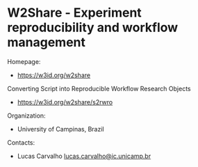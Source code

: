 W2Share - Experiment reproducibility and workflow management
===

Homepage:
* https://w3id.org/w2share

Converting Script into Reproducible Workflow Research Objects
* https://w3id.org/w2share/s2rwro

Organization: 
* University of Campinas, Brazil

Contacts:
* Lucas Carvalho <lucas.carvalho@ic.unicamp.br>